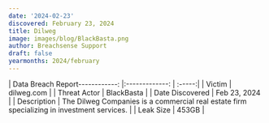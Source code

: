 ```yaml
---
date: '2024-02-23'
discovered: February 23, 2024
title: Dilweg
image: images/blog/BlackBasta.png
author: Breachsense Support
draft: false
yearmonths: 2024/february
---
```


| Data Breach Report------------:     |:-------------:    | :-----:|
| Victim      | dilweg.com      | 
| Threat Actor      | BlackBasta      | 
| Date Discovered      | Feb 23, 2024      | 
| Description      | The Dilweg Companies is a commercial real estate firm specializing in investment services.      | 
| Leak Size      | 453GB      | 

